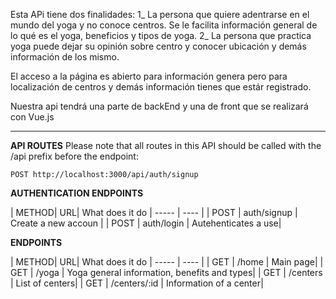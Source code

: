 Esta APi tiene dos finalidades: 
  1_ La persona que quiere adentrarse en el mundo del yoga y no conoce centros. Se le facilita información general de lo qué es el yoga, beneficios y tipos de yoga. 
  2_ La persona que practica yoga puede dejar su opinión sobre centro y conocer ubicación y demás información de los mismo.


  El acceso a la página es abierto para información genera pero para localización de centros y demás información tienes que estár registrado.

  Nuestra api tendrá una parte de backEnd y una de front que se realizará con Vue.js

*********************************************

**API ROUTES**
Please note that all routes in this API should be called with the /api prefix before the endpoint:

`POST http://localhost:3000/api/auth/signup`

**AUTHENTICATION ENDPOINTS**

  | METHOD| URL| What does it do
| ----- | ---- |
| POST | auth/signup | Create a new accoun |
| POST | auth/login | Autehenticates a use|


**ENDPOINTS**

 | METHOD| URL| What does it do
| ----- | ---- |
| GET | /home | Main page|
| GET | /yoga | Yoga general information, benefits and types|
| GET | /centers | List of centers|
| GET | /centers/:id | Information of a center|


